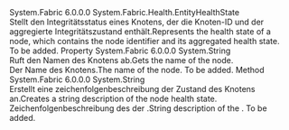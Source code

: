 <Type Name="NodeHealthState" FullName="System.Fabric.Health.NodeHealthState">
  <TypeSignature Language="C#" Value="public sealed class NodeHealthState : System.Fabric.Health.EntityHealthState" />
  <TypeSignature Language="ILAsm" Value=".class public auto ansi sealed beforefieldinit NodeHealthState extends System.Fabric.Health.EntityHealthState" />
  <TypeSignature Language="DocId" Value="T:System.Fabric.Health.NodeHealthState" />
  <TypeSignature Language="VB.NET" Value="Public NotInheritable Class NodeHealthState&#xA;Inherits EntityHealthState" />
  <TypeSignature Language="F#" Value="type NodeHealthState = class&#xA;    inherit EntityHealthState" />
  <AssemblyInfo>
    <AssemblyName>System.Fabric</AssemblyName>
    <AssemblyVersion>6.0.0.0</AssemblyVersion>
  </AssemblyInfo>
  <Base>
    <BaseTypeName>System.Fabric.Health.EntityHealthState</BaseTypeName>
  </Base>
  <Interfaces />
  <Docs>
    <summary>
      <para><span data-ttu-id="aa073-101">Stellt den Integritätsstatus eines Knotens, der die Knoten-ID und der aggregierte Integritätszustand enthält.</span><span class="sxs-lookup"><span data-stu-id="aa073-101">Represents the health state of a node, which contains the node identifier and its aggregated health state.</span></span></para>
    </summary>
    <remarks>To be added.</remarks>
  </Docs>
  <Members>
    <Member MemberName="NodeName">
      <MemberSignature Language="C#" Value="public string NodeName { get; }" />
      <MemberSignature Language="ILAsm" Value=".property instance string NodeName" />
      <MemberSignature Language="DocId" Value="P:System.Fabric.Health.NodeHealthState.NodeName" />
      <MemberSignature Language="VB.NET" Value="Public ReadOnly Property NodeName As String" />
      <MemberSignature Language="F#" Value="member this.NodeName : string" Usage="System.Fabric.Health.NodeHealthState.NodeName" />
      <MemberType>Property</MemberType>
      <AssemblyInfo>
        <AssemblyName>System.Fabric</AssemblyName>
        <AssemblyVersion>6.0.0.0</AssemblyVersion>
      </AssemblyInfo>
      <ReturnValue>
        <ReturnType>System.String</ReturnType>
      </ReturnValue>
      <Docs>
        <summary>
          <para><span data-ttu-id="aa073-102">Ruft den Namen des Knotens ab.</span><span class="sxs-lookup"><span data-stu-id="aa073-102">Gets the name of the node.</span></span></para>
        </summary>
        <value>
          <para><span data-ttu-id="aa073-103">Der Name des Knotens.</span><span class="sxs-lookup"><span data-stu-id="aa073-103">The name of the node.</span></span></para>
        </value>
        <remarks>To be added.</remarks>
      </Docs>
    </Member>
    <Member MemberName="ToString">
      <MemberSignature Language="C#" Value="public override string ToString ();" />
      <MemberSignature Language="ILAsm" Value=".method public hidebysig virtual instance string ToString() cil managed" />
      <MemberSignature Language="DocId" Value="M:System.Fabric.Health.NodeHealthState.ToString" />
      <MemberSignature Language="VB.NET" Value="Public Overrides Function ToString () As String" />
      <MemberSignature Language="F#" Value="override this.ToString : unit -&gt; string" Usage="nodeHealthState.ToString " />
      <MemberType>Method</MemberType>
      <AssemblyInfo>
        <AssemblyName>System.Fabric</AssemblyName>
        <AssemblyVersion>6.0.0.0</AssemblyVersion>
      </AssemblyInfo>
      <ReturnValue>
        <ReturnType>System.String</ReturnType>
      </ReturnValue>
      <Parameters />
      <Docs>
        <summary>
            <span data-ttu-id="aa073-104">Erstellt eine zeichenfolgenbeschreibung der Zustand des Knotens an.</span><span class="sxs-lookup"><span data-stu-id="aa073-104">Creates a string description of the node health state.</span></span>
            </summary>
        <returns><span data-ttu-id="aa073-105">Zeichenfolgenbeschreibung des der <see cref="T:System.Fabric.Health.NodeHealthState" />.</span><span class="sxs-lookup"><span data-stu-id="aa073-105">String description of the <see cref="T:System.Fabric.Health.NodeHealthState" />.</span></span></returns>
        <remarks>To be added.</remarks>
      </Docs>
    </Member>
  </Members>
</Type>